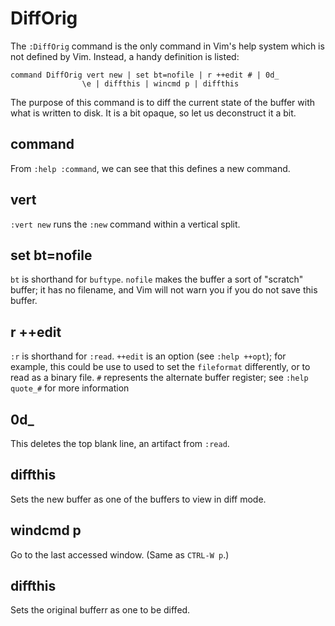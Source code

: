 # DiffOrig

The `:DiffOrig` command is the only command in Vim's help system which is not
defined by Vim.  Instead, a handy definition is listed:

```
command DiffOrig vert new | set bt=nofile | r ++edit # | 0d_
                \e | diffthis | wincmd p | diffthis
```

The purpose of this command is to diff the current state of the buffer with
what is written to disk.  It is a bit opaque, so let us deconstruct it a bit.

## command

From `:help :command`, we can see that this defines a new command.

## vert

`:vert new` runs the `:new` command within a vertical split.

## set bt=nofile

`bt` is shorthand for `buftype`.  `nofile` makes the buffer a sort of "scratch"
buffer; it has no filename, and Vim will not warn you if you do not save this
buffer.

## r ++edit #

`:r` is shorthand for `:read`.  `++edit` is an option (see `:help ++opt`); for
example, this could be use to used to set the `fileformat` differently, or to
read as a binary file. `#` represents the alternate buffer register; see `:help
quote_#` for more information

## 0d_

This deletes the top blank line, an artifact from `:read`.

## diffthis

Sets the new buffer as one of the buffers to view in diff mode.

## windcmd p

Go to the last accessed window.  (Same as `CTRL-W p`.)

## diffthis

Sets the original bufferr as one to be diffed.
